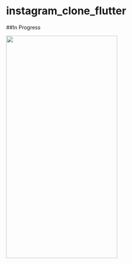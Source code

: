 # instagram_clone_flutter

##In Progress

<img src="Screenshots/Screenshot_icf_1.png" width="300" height="600">
